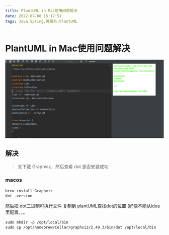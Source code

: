 ```yaml
---
title: PlantUML in Mac使用问题解决
date: 2022-07-08 15:17:51
tags: Java,Spring,微服务,PlantUML
---
```


# PlantUML in Mac使用问题解决

![](./img/error.png)

## 解决

> 先下载 Graphviz，然后查看 dot 是否安装成功

### macos

```shell
brew install Graphviz
dot -version
```

然后把 dot二进制可执行文件 复制到 plantUML查找dot的位置
(好像不能从idea里配置。。。

```shell
sudo mkdir -p /opt/local/bin
sudo cp /opt/homebrew/Cellar/graphviz/2.49.3/bin/dot /opt/local/bin
```
